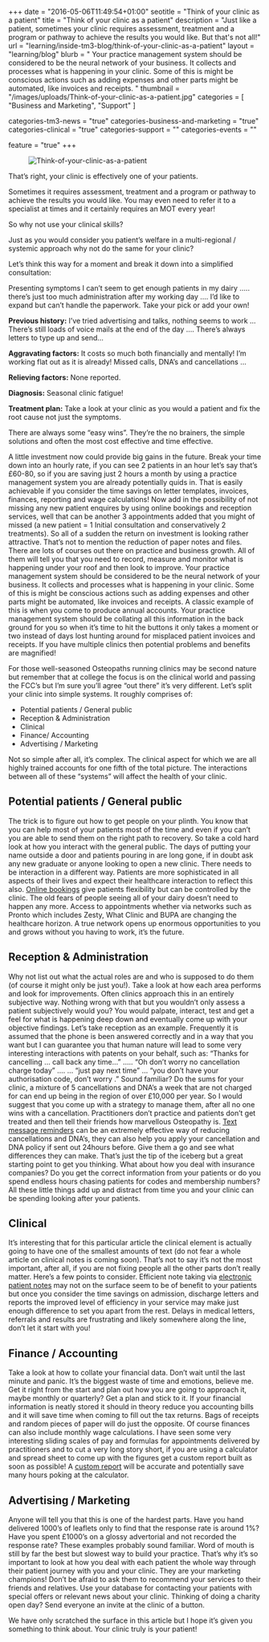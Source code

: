 +++
date = "2016-05-06T11:49:54+01:00"
seotitle = "Think of your clinic as a patient"
title = "Think of your clinic as a patient"
description = "Just like a patient, sometimes your clinic requires assessment, treatment and a program or pathway to achieve the results you would like. But that's not all!" 
url = "learning/inside-tm3-blog/think-of-your-clinic-as-a-patient"
layout = "learning/blog"
blurb = " Your practice management system should be considered to be the neural network of your business. It collects and processes what is happening in your clinic. Some of this is might be conscious actions such as adding expenses and other parts might be automated, like invoices and receipts.  "
thumbnail = "/images/uploads/Think-of-your-clinic-as-a-patient.jpg"
categories = [ "Business and Marketing", "Support"  ]


categories-tm3-news = "true"
categories-business-and-marketing = "true"
categories-clinical = "true"
categories-support = ""
categories-events = ""

feature = "true"
+++


<figure>
  <img src="/images/uploads/Think-of-your-clinic-as-a-patient.jpg" alt="Think-of-your-clinic-as-a-patient" />
</figure>

That’s right, your clinic is effectively one of your patients.

Sometimes it requires assessment, treatment and a program or pathway to achieve the results you would like. You may even need to refer it to a specialist at times and it certainly requires an MOT every year!

So why not use your clinical skills?

Just as you would consider you patient’s welfare in a multi-regional / systemic approach why not do
the same for your clinic?

Let’s think this way for a moment and break it down into a simplified consultation:

Presenting symptoms I can’t seem to get enough patients in my dairy ….. there’s just too much administration after my working day …. I’d like to expand but can’t handle the paperwork. Take your pick or add your own!

**Previous history:** I’ve tried advertising and talks, nothing seems to work … There’s still loads of voice mails at the end of the day …. There’s always letters to type up and send…

**Aggravating factors:** It costs so much both financially and mentally! I’m working flat out as it is already! Missed calls, DNA’s and cancellations …

**Relieving factors:** None reported.

**Diagnosis:** Seasonal clinic fatigue!

**Treatment plan:** Take a look at your clinic as you would a patient and fix the root cause not just the symptoms.


There are always some “easy wins”. They’re the no brainers, the simple solutions and often the most
cost effective and time effective.

A little investment now could provide big gains in the future. Break your time down into an hourly
rate, if you can see 2 patients in an hour let’s say that’s £60-80, so if you are saving just 2 hours a
month by using a practice management system you are already potentially quids in. That is easily
achievable if you consider the time savings on letter templates, invoices, finances, reporting and
wage calculations! Now add in the possibility of not missing any new patient enquires by using
online bookings and reception services, well that can be another 3 appointments added that you
might of missed (a new patient = 1 Initial consultation and conservatively 2 treatments). So all of a
sudden the return on investment is looking rather attractive. That’s not to mention the reduction of
paper notes and files.
There are lots of courses out there on practice and business growth. All of them will tell you that you
need to record, measure and monitor what is happening under your roof and then look to improve.
Your practice management system should be considered to be the neural network of your business.
It collects and processes what is happening in your clinic. Some of this is might be conscious actions
such as adding expenses and other parts might be automated, like invoices and receipts. A classic
example of this is when you come to produce annual accounts. Your practice management system
should be collating all this information in the back ground for you so when it’s time to hit the
buttons it only takes a moment or two instead of days lost hunting around for misplaced patient
invoices and receipts. If you have multiple clinics then potential problems and benefits are
magnified!

For those well-seasoned Osteopaths running clinics may be second nature but remember that at
college the focus is on the clinical world and passing the FCC’s but I’m sure you’ll agree “out there”
it’s very different. Let’s split your clinic into simple systems. It roughly comprises of:

* Potential patients / General public
* Reception & Administration
* Clinical
* Finance/ Accounting
* Advertising / Marketing

Not so simple after all, it’s complex. The clinical aspect for which we are all highly trained accounts
for one fifth of the total picture. The interactions between all of these “systems” will affect the
health of your clinic.

<h2>Potential patients / General public</h2>

The trick is to figure out how to get people on your plinth. You know that you can help most of your
patients most of the time and even if you can’t you are able to send them on the right path to
recovery. So take a cold hard look at how you interact with the general public. The days of putting
your name outside a door and patients pouring in are long gone, if in doubt ask any new graduate or
anyone looking to open a new clinic. There needs to be interaction in a different way. Patients are
more sophisticated in all aspects of their lives and expect their healthcare interaction to reflect this
also. [Online bookings](https://www.tm3practicemanagement.com/tour/attract-patients/) give patients flexibility but can be controlled by the clinic. The old fears of
people seeing all of your dairy doesn’t need to happen any more. Access to appointments whether
via networks such as Pronto which includes Zesty, What Clinic and BUPA are changing the healthcare
horizon. A true network opens up enormous opportunities to you and grows without you having to
work, it’s the future.

<h2>Reception & Administration</h2>

Why not list out what the actual roles are and who is supposed to do them (of course it might only
be just you!). Take a look at how each area performs and look for improvements. Often clinics
approach this in an entirely subjective way. Nothing wrong with that but you wouldn’t only assess a
patient subjectively would you? You would palpate, interact, test and get a feel for what is
happening deep down and eventually come up with your objective findings. Let’s take reception as 
an example. Frequently it is assumed that the phone is been answered correctly and in a way that
you want but I can guarantee you that human nature will lead to some very interesting interactions
with patents on your behalf, such as:
“Thanks for cancelling … call back any time…” ….. “Oh don’t worry no cancellation charge today” …. …
“just pay next time” … “you don’t have your authorisation code, don’t worry .”
Sound familiar? Do the sums for your clinic, a mixture of 5 cancellations and DNA’s a week that are
not charged for can end up being in the region of over £10,000 per year. So I would suggest that you
come up with a strategy to manage them, after all no one wins with a cancellation. Practitioners
don’t practice and patients don’t get treated and then tell their friends how marvellous Osteopathy
is. [Text message reminders](https://www.tm3practicemanagement.com/tour/communication/) can be an extremely effective way of reducing cancellations and DNA’s,
they can also help you apply your cancellation and DNA policy if sent out 24hours before. Give them
a go and see what differences they can make.
That’s just the tip of the iceberg but a great starting point to get you thinking. What about how you
deal with insurance companies? Do you get the correct information from your patients or do you
spend endless hours chasing patients for codes and membership numbers? All these little things add
up and distract from time you and your clinic can be spending looking after your patients.

<h2>Clinical</h2>

It’s interesting that for this particular article the clinical element is actually going to have one of the
smallest amounts of text (do not fear a whole article on clinical notes is coming soon). That’s not to
say it’s not the most important, after all, if you are not fixing people all the other parts don’t really
matter. Here’s a few points to consider. Efficient note taking via [electronic patient notes](https://www.tm3practicemanagement.com/tour/clinical-experience/) may not on
the surface seem to be of benefit to your patients but once you consider the time savings on
admission, discharge letters and reports the improved level of efficiency in your service may make
just enough difference to set you apart from the rest. Delays in medical letters, referrals and results
are frustrating and likely somewhere along the line, don’t let it start with you!

<h2>Finance / Accounting</h2>

Take a look at how to collate your financial data. Don’t wait until the last minute and panic. It’s the
biggest waste of time and emotions, believe me. Get it right from the start and plan out how you are
going to approach it, maybe monthly or quarterly? Get a plan and stick to it. If your financial
information is neatly stored it should in theory reduce you accounting bills and it will save time when
coming to fill out the tax returns. Bags of receipts and random pieces of paper will do just the
opposite. Of course finances can also include monthly wage calculations. I have seen some very
interesting sliding scales of pay and formulas for appointments delivered by practitioners and to cut
a very long story short, if you are using a calculator and spread sheet to come up with the figures get
a custom report built as soon as possible! A [custom report](https://www.tm3practicemanagement.com/tour/practice-management/) will be accurate and potentially save
many hours poking at the calculator.

<h2>Advertising / Marketing</h2>

Anyone will tell you that this is one of the hardest parts. Have you hand delivered 1000’s of leaflets
only to find that the response rate is around 1%? Have you spent £1000’s on a glossy advertorial and
not recorded the response rate? These examples probably sound familiar. Word of mouth is still by 
far the best but slowest way to build your practice. That’s why it’s so important to look at how you
deal with each patient the whole way through their patient journey with you and your clinic. They
are your marketing champions! Don’t be afraid to ask them to recommend your services to their
friends and relatives. Use your database for contacting your patients with special offers or relevant
news about your clinic. Thinking of doing a charity open day? Send everyone an invite at the clinic of
a button.

We have only scratched the surface in this article but I hope it’s given you something to think about.
Your clinic truly is your patient!